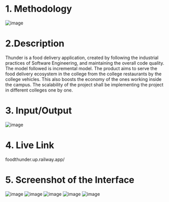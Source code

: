# 1. Methodology
![image](https://user-images.githubusercontent.com/56390249/207503862-d06a3a47-61ea-4dc2-95f9-a14d88150a17.png)

# 2.Description
Thunder is a food delivery application, created by following the industrial practices of Software Engineering, and maintaining the overall code quality. The model followed is incremental model. The product aims to serve the food delivery ecosystem in the college from the college restaurants by the college vehicles. This also boosts the economy of the ones working inside the campus. The scalability of the project shall be implementing the project in different colleges one by one.

# 3. Input/Output
![image](https://user-images.githubusercontent.com/56390249/207504422-d0264b0d-22e1-4c06-8fe0-a1313b3fb580.png)

# 4. Live Link
foodthunder.up.railway.app/

# 5. Screenshot of the Interface
![image](https://user-images.githubusercontent.com/56390249/207504588-ef92aa4b-84a1-4aab-bc7d-e578353f15bb.png)
![image](https://user-images.githubusercontent.com/56390249/207504610-b7b405bf-c6c8-4009-bb86-cdd841e9c989.png)
![image](https://user-images.githubusercontent.com/56390249/207504642-105828da-bac5-46bd-a96f-8b2db96bf4d4.png)
![image](https://user-images.githubusercontent.com/56390249/207504685-47887fce-b995-4449-8eb2-38a8ba37fe57.png)
![image](https://user-images.githubusercontent.com/56390249/207504696-6935eefb-f829-4ee7-aa20-8af75ea994b3.png)
